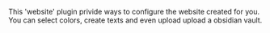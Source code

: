 This 'website' plugin privide ways to configure the website created for you. You can select colors, create texts and even upload upload a obsidian vault.
